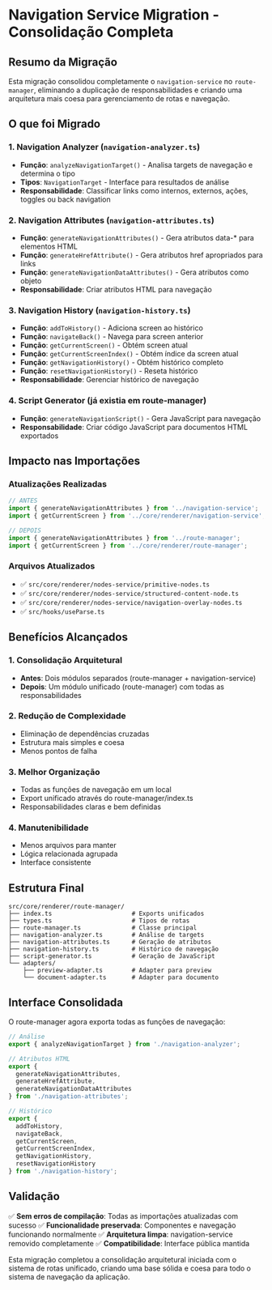 # Navigation Service Migration - Consolidação Completa

## Resumo da Migração

Esta migração consolidou completamente o `navigation-service` no `route-manager`, eliminando a duplicação de responsabilidades e criando uma arquitetura mais coesa para gerenciamento de rotas e navegação.

## O que foi Migrado

### 1. Navigation Analyzer (`navigation-analyzer.ts`)
- **Função**: `analyzeNavigationTarget()` - Analisa targets de navegação e determina o tipo
- **Tipos**: `NavigationTarget` - Interface para resultados de análise
- **Responsabilidade**: Classificar links como internos, externos, ações, toggles ou back navigation

### 2. Navigation Attributes (`navigation-attributes.ts`)
- **Função**: `generateNavigationAttributes()` - Gera atributos data-* para elementos HTML
- **Função**: `generateHrefAttribute()` - Gera atributos href apropriados para links
- **Função**: `generateNavigationDataAttributes()` - Gera atributos como objeto
- **Responsabilidade**: Criar atributos HTML para navegação

### 3. Navigation History (`navigation-history.ts`)
- **Função**: `addToHistory()` - Adiciona screen ao histórico
- **Função**: `navigateBack()` - Navega para screen anterior
- **Função**: `getCurrentScreen()` - Obtém screen atual
- **Função**: `getCurrentScreenIndex()` - Obtém índice da screen atual
- **Função**: `getNavigationHistory()` - Obtém histórico completo
- **Função**: `resetNavigationHistory()` - Reseta histórico
- **Responsabilidade**: Gerenciar histórico de navegação

### 4. Script Generator (já existia em route-manager)
- **Função**: `generateNavigationScript()` - Gera JavaScript para navegação
- **Responsabilidade**: Criar código JavaScript para documentos HTML exportados

## Impacto nas Importações

### Atualizações Realizadas
```typescript
// ANTES
import { generateNavigationAttributes } from '../navigation-service';
import { getCurrentScreen } from '../core/renderer/navigation-service';

// DEPOIS  
import { generateNavigationAttributes } from '../route-manager';
import { getCurrentScreen } from '../core/renderer/route-manager';
```

### Arquivos Atualizados
- ✅ `src/core/renderer/nodes-service/primitive-nodes.ts`
- ✅ `src/core/renderer/nodes-service/structured-content-node.ts` 
- ✅ `src/core/renderer/nodes-service/navigation-overlay-nodes.ts`
- ✅ `src/hooks/useParse.ts`

## Benefícios Alcançados

### 1. Consolidação Arquitetural
- **Antes**: Dois módulos separados (route-manager + navigation-service) 
- **Depois**: Um módulo unificado (route-manager) com todas as responsabilidades

### 2. Redução de Complexidade
- Eliminação de dependências cruzadas
- Estrutura mais simples e coesa  
- Menos pontos de falha

### 3. Melhor Organização
- Todas as funções de navegação em um local
- Export unificado através do route-manager/index.ts
- Responsabilidades claras e bem definidas

### 4. Manutenibilidade
- Menos arquivos para manter
- Lógica relacionada agrupada
- Interface consistente

## Estrutura Final

```
src/core/renderer/route-manager/
├── index.ts                      # Exports unificados
├── types.ts                      # Tipos de rotas
├── route-manager.ts              # Classe principal
├── navigation-analyzer.ts        # Análise de targets
├── navigation-attributes.ts      # Geração de atributos
├── navigation-history.ts         # Histórico de navegação
├── script-generator.ts           # Geração de JavaScript
└── adapters/
    ├── preview-adapter.ts        # Adapter para preview
    └── document-adapter.ts       # Adapter para documento
```

## Interface Consolidada

O route-manager agora exporta todas as funções de navegação:

```typescript
// Análise
export { analyzeNavigationTarget } from './navigation-analyzer';

// Atributos HTML
export { 
  generateNavigationAttributes, 
  generateHrefAttribute, 
  generateNavigationDataAttributes 
} from './navigation-attributes';

// Histórico
export {
  addToHistory,
  navigateBack,
  getCurrentScreen,
  getCurrentScreenIndex,
  getNavigationHistory,
  resetNavigationHistory
} from './navigation-history';
```

## Validação

✅ **Sem erros de compilação**: Todas as importações atualizadas com sucesso
✅ **Funcionalidade preservada**: Componentes e navegação funcionando normalmente
✅ **Arquitetura limpa**: navigation-service removido completamente
✅ **Compatibilidade**: Interface pública mantida

Esta migração completou a consolidação arquitetural iniciada com o sistema de rotas unificado, criando uma base sólida e coesa para todo o sistema de navegação da aplicação.